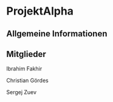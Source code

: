 # ProjektAlpha

## Allgemeine Informationen


## Mitglieder
Ibrahim Fakhir

Christian Gördes

Sergej Zuev
